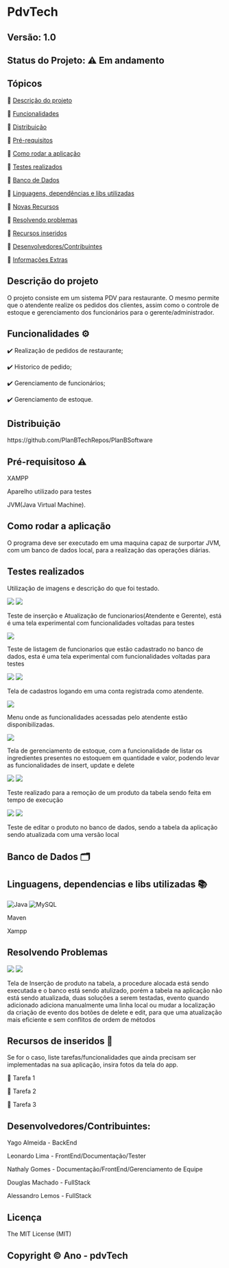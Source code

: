 # PdvTech
## Versão: 1.0 
## Status do Projeto: ⚠️ Em andamento

## Tópicos

🔹 <a href = "#Descrição" >Descrição do projeto </a>

🔹 <a href = "#Funcionalidade">Funcionalidades </a>

🔹 <a href = "#Distribuição">Distribuição</a>

🔹 <a href = "#Pré-requisitos">Pré-requisitos</a>

🔹 <a href = "#Como rodar a aplicação">Como rodar a aplicação</a>

🔹 <a href = "#Testes realizados">Testes realizados</a>

🔹 <a href = "#Banco de Dados">Banco de Dados</a>

🔹 <a href = "#Linguagens, dependências e libs utilizadas">Linguagens, dependências e libs utilizadas</a>

🔹 <a href = "#">Novas Recursos</a>

🔹 <a href = "#Resolvendo Problemas">Resolvendo problemas</a>

🔹 <a href = "#Recursos de inseridos">Recursos inseridos </a>

🔹 <a href = "#Desenvolvedores/Contribuintes:">Desenvolvedores/Contribuintes</a>

🔹 <a href = "#Informações Extras">Informações Extras</a>

<h2 id = "Descrição">Descrição do projeto</h2>
O projeto consiste em um sistema PDV para restaurante.
O mesmo permite que o atendente realize os pedidos dos clientes, assim como o controle de estoque e gerenciamento dos funcionários para o gerente/administrador.

<h2 id = "Funcionalidade">Funcionalidades ⚙️</h2> 
✔️ Realização de pedidos de restaurante;

✔️ Historico de pedido;

✔️ Gerenciamento de funcionários; 

✔️ Gerenciamento de estoque.

<h2 id = "Distribuição">Distribuição</h2>
https://github.com/PlanBTechRepos/PlanBSoftware

<h2 id = "Pré-requisitos">Pré-requisitoso ⚠️ </h2>    
<p>XAMPP</p> 
<p>Aparelho utilizado para testes</p>
<p>JVM(Java Virtual Machine).</p>

<h2 id = "Como rodar a aplicação">Como rodar a aplicação</h2>  
<p>O programa deve ser executado em uma maquina capaz de surportar JVM, com um banco de dados local, para a realização das operações diárias.</p>

<h2 id = "Testes realizados">Testes realizados</h2>
<p>Utilização de imagens e descrição do que foi testado.<p>
 <img src="prints de teste/ger_funci.png"/>
 <img src="prints de teste/ger_funci_1.png"/>
 <p>Teste de inserção e Atualização de funcionarios(Atendente e Gerente), está é uma tela experimental com funcionalidades voltadas para testes</p>
 <img src="prints de teste/listar_funci.png"/>
 <p> Teste de listagem de funcionarios que estão cadastrado no banco de dados, esta é uma tela experimental com funcionalidades voltadas para testes</p> 
 <img src="prints de teste/login teste.png"/>
 <img src="prints de teste/login teste_2.png"/>
 <p>Tela de cadastros logando em uma conta registrada como atendente.</p>
 <img src="prints de teste/menu_funcionario.png"/>
 <p>Menu onde as funcionalidades acessadas pelo atendente estão disponibilizadas.</p>
 <img src="prints de teste/storange.png"/>
 <p>Tela de gerenciamento de estoque, com a  funcionalidade de listar os ingredientes presentes no estoquem em quantidade e valor, podendo levar as funcionalidades de insert, update e delete</p>
 
 <img src="prints de teste/storange_delete_1.png"/>
 <img src="prints de teste/storange_edit.png"/>
 <p>Teste realizado para a remoção de um produto da tabela sendo feita em tempo  de execução</p> 
 <img src="prints de teste/storange_edit_1.png"/>
 <img src="prints de teste/storange_edit_2.png"/>
 <p> Teste de editar o produto no banco de dados, sendo a tabela da aplicação sendo atualizada com uma versão local</p> 


<h2 id = "Banco de Dados">Banco de Dados 🗂️</h2>  


<h2 id = "Linguagens, dependencias e libs utilizadas"> Linguagens, dependencias e libs utilizadas 📚</h2> 

![Java](https://img.shields.io/badge/Java-ED8B00?style=for-the-badge&logo=java&logoColor=white)
![MySQL](	https://img.shields.io/badge/MySQL-00000F?style=for-the-badge&logo=mysql&logoColor=white)

<p>Maven</p>
<p>Xampp</p>

<h2 id = "Resolvendo Problemas">Resolvendo Problemas</h2>  
<img src="prints de teste/storange_adicionar.png"/>
<img src="prints de teste/storange_delete.png"/>
<p> Tela de Inserção de produto na tabela, a procedure alocada está sendo executada e o banco está sendo atulizado, porém a tabela na aplicação não está sendo atualizada, duas soluções a serem testadas, evento quando adicionado adiciona manualmente uma linha local ou mudar a localização da criação de evento dos botões de delete e edit, para que uma atualização mais eficiente e sem conflitos de ordem de métodos</p>

<h2 id = "Recursos de inseridos">Recursos de inseridos 🧰</h2>  
Se for o caso, liste tarefas/funcionalidades que ainda precisam ser implementadas na sua aplicação, insira fotos da tela do app.

📝 Tarefa 1

📝 Tarefa 2

📝 Tarefa 3

<h2 id = "Desenvolvedores/Contribuintes:">Desenvolvedores/Contribuintes:</h2> 
<p>Yago Almeida - BackEnd</p>
<p>Leonardo Lima - FrontEnd/Documentação/Tester</p>
<p>Nathaly Gomes - Documentação/FrontEnd/Gerenciamento de Equipe</p>
<p>Douglas Machado - FullStack</p>
<p>Alessandro Lemos - FullStack</p>


<h2 id = "Informações Extras">Licença</h2> 
The MIT License (MIT)

## Copyright ©️ Ano - pdvTech
